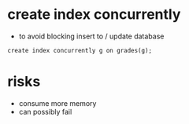 # create index concurrently

- to avoid blocking insert to / update database

```
create index concurrently g on grades(g);
```

# risks

- consume more memory
- can possibly fail
